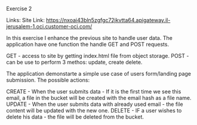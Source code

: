 Exercise 2

Links:
Site Link: https://nxoai43bln5zgfgc72jkvtta64.apigateway.il-jerusalem-1.oci.customer-oci.com/

In this exercise I enhance the previous site to handle user data.
The application have one function the handle GET and POST requests.

GET - access to site by getting index.html file from object storage.
POST - can be use to perform 3 methos: update, create delete.

The application demonstarte a simple use case of users form/landing page submission.
The possible actions:

CREATE - When the user submits data - If it is the first time we see this email, a file in the bucket will be created with the email hash as a file name.
UPDATE - When the user submits data with already used email - the file content will be updated with the new one.
DELETE - IF a user wishes to delete his data - the file will be deleted from the bucket.






